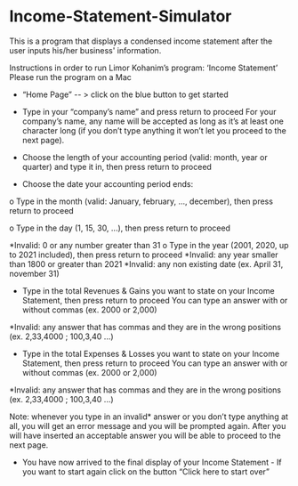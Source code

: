 # Income-Statement-Simulator

This is a program that displays a condensed income statement after the user inputs his/her business' information. 





Instructions in order to run Limor Kohanim’s program: ‘Income Statement’ 
Please run the program on a Mac

- “Home Page” -- > click on the blue button to get started

- Type in your “company’s name” and press return to proceed
For your company’s name, any name will be accepted as long as it’s at least one character long (if you don’t type anything it won’t let you proceed to the next page).

- Choose the length of your accounting period (valid: month, year or quarter) and type it in, then press return to proceed

- Choose the date your accounting period ends:

o Type in the month (valid: January, february, ..., december), then press return
to proceed

o Type in the day (1, 15, 30, ...), then press return to proceed

*Invalid: 0 or any number greater than 31 o Type in the year (2001, 2020, up to 2021 included), then press return to proceed
*Invalid: any year smaller than 1800 or greater than 2021 *Invalid: any non existing date (ex. April 31, november 31)

- Type in the total Revenues & Gains you want to state on your Income Statement, then press return to proceed
You can type an answer with or without commas (ex. 2000 or 2,000)

*Invalid: any answer that has commas and they are in the wrong positions (ex. 2,33,4000 ; 100,3,40 ...)

- Type in the total Expenses & Losses you want to state on your Income Statement, then press return to proceed
You can type an answer with or without commas (ex. 2000 or 2,000)

*Invalid: any answer that has commas and they are in the wrong positions (ex. 2,33,4000 ; 100,3,40 ...)

Note: whenever you type in an invalid* answer or you don’t type anything at all, you will get an error message and you will be prompted again. After you will have inserted an acceptable answer you will be able to proceed to the next page.

- You have now arrived to the final display of your Income Statement - If you want to start again click on the button “Click here to start over”
 
